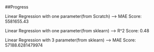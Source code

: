 ##Progress

Linear Regression with one parameter(from Scratch) --> MAE Score: 5581655.43


Linear Regression with one parameter(from sklearn) --> R^2 Score: 0.48


Linear Regression with 3 parameter(from sklearn) --> MAE Score: 57188.6281479974

 																																																																																																																																																													
